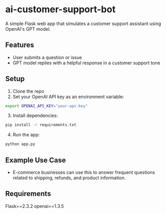 # ai-customer-support-bot

A simple Flask web app that simulates a customer support assistant using OpenAI's GPT model.

## Features
- User submits a question or issue
- GPT model replies with a helpful response in a customer support tone

## Setup

1. Clone the repo
2. Set your OpenAI API key as an environment variable:

```bash
export OPENAI_API_KEY="your-api-key"
```

3. Install dependencies:

```bash
pip install -r requirements.txt
```

4. Run the app:

```bash
python app.py
```

## Example Use Case
- E-commerce businesses can use this to answer frequent questions related to shipping, refunds, and product information.

## Requirements
Flask==2.3.2
openai==1.3.5

